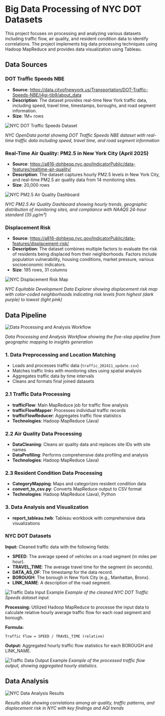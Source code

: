 # Big Data Processing of NYC DOT Datasets

This project focuses on processing and analyzing various datasets including traffic flow, air quality, and resident condition data to identify correlations. The project implements big data processing techniques using Hadoop MapReduce and provides data visualization using Tableau.


## Data Sources

### DOT Traffic Speeds NBE
- **Source**: https://data.cityofnewyork.us/Transportation/DOT-Traffic-Speeds-NBE/i4gi-tjb9/about_data
- **Description**: The dataset provides real-time New York traffic data, including speed, travel time, timestamps, boroughs, and road segment information.
- **Size**: 1M+ rows

![NYC DOT Traffic Speeds Dataset](./images/nyc_traffic_speeds.png)

*NYC OpenData portal showing DOT Traffic Speeds NBE dataset with real-time traffic data including speed, travel time, and road segment information*

### Real-Time Air Quality: PM2.5 in New York City (April 2025)
- **Source**: https://a816-dohbesp.nyc.gov/IndicatorPublic/data-features/realtime-air-quality/
- **Description**: The dataset captures hourly PM2.5 levels in New York City, and real-time PM2.5 air quality data from 14 monitoring sites.
- **Size**: 20,000 rows

![NYC PM2.5 Air Quality Dashboard](./images/nyc_pm25_dashboard.png)

*NYC PM2.5 Air Quality Dashboard showing hourly trends, geographic distribution of monitoring sites, and compliance with NAAQS 24-hour standard (35 µg/m³)*

### Displacement Risk
- **Source**: https://a816-dohbesp.nyc.gov/IndicatorPublic/data-features/displacement-risk/
- **Description**: The dataset combines multiple factors to evaluate the risk of residents being displaced from their neighborhoods. Factors include population vulnerability, housing conditions, market pressure, various socioeconomic indicators.
- **Size**: 195 rows, 31 columns

![NYC Displacement Risk Map](./images/nyc_displacement_risk.png)

*NYC Equitable Development Data Explorer showing displacement risk map with color-coded neighborhoods indicating risk levels from highest (dark purple) to lowest (light pink)*

## Data Pipeline

![Data Processing and Analysis Workflow](./images/data_workflow.png)

*Data Processing and Analysis Workflow showing the five-step pipeline from geographic mapping to insights generation*

### 1. Data Preprocessing and Location Matching

- Loads and processes traffic data (`traffic_202411_update.csv`)
- Matches traffic links with monitoring sites using spatial analysis
- Aggregates traffic data by time intervals
- Cleans and formats final joined datasets

### 2.1 Traffic Data Processing

- **trafficFlow**: Main MapReduce job for traffic flow analysis
- **trafficFlowMapper**: Processes individual traffic records
- **trafficFlowReducer**: Aggregates traffic flow statistics
- **Technologies**: Hadoop MapReduce (Java)

### 2.2 Air Quality Data Processing

- **DataCleaning**: Cleans air quality data and replaces site IDs with site names
- **DataProfiling**: Performs comprehensive data profiling and analysis
- **Technologies**: Hadoop MapReduce (Java)

### 2.3 Resident Condition Data Processing

- **CategoryMapping**: Maps and categorizes resident condition data
- **convert_to_csv.py**: Converts MapReduce output to CSV format
- **Technologies**: Hadoop MapReduce (Java), Python

### 3. Data Analysis and Visualization

- **report_tableau.twb**: Tableau workbook with comprehensive data visualizations

### NYC DOT Datasets

**Input:** Cleaned traffic data with the following fields:
- **SPEED**: The average speed of vehicles on a road segment (in miles per hour).
- **TRAVEL_TIME**: The average travel time for the segment (in seconds).
- **DATA_AS_OF**: The timestamp for the data record.
- **BOROUGH**: The borough in New York City (e.g., Manhattan, Bronx).
- **LINK_NAME**: A description of the road segment.

![Traffic Data Input Example](./images/traffic_input.png)
*Example of the cleaned NYC DOT Traffic Speeds dataset input.*

**Processing:**
Utilized Hadoop MapReduce to processe the input data to calculate relative hourly average traffic flow for each road segment and borough.

**Formula:**
```
Traffic Flow = SPEED / TRAVEL_TIME (relative)
```

**Output:** Aggregated hourly traffic flow statistics for each BOROUGH and LINK_NAME.

![Traffic Data Output Example](<img width="871" height="890" alt="Image" src="https://github.com/user-attachments/assets/652f9762-6be9-4065-a232-f96e90e298f2" />)
*Example of the processed traffic flow output, showing aggregated hourly statistics.*

## Data Analysis

![NYC Data Analysis Results](./images/analysis_results.png)

*Results slide showing correlations among air quality, traffic patterns, and displacement risk in NYC with key findings and AQI trends*




